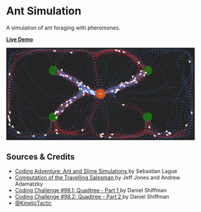 # Ant Simulation
A simulation of ant foraging with pheromones. 

[**Live Demo**](https://plebussupremus1234.github.io/Ant-Simulation)

![Demo Pic](assets/demopic.png)

## Sources & Credits
- [
Coding Adventure: Ant and Slime Simulations
](
https://www.youtube.com/watch?v=X-iSQQgOd1A
) by Sebastian Lague
- [
Computation of the Travelling Salesman
](https://arxiv.org/pdf/1303.4969.pdf) by Jeff Jones and Andrew Adamatzky
- [
Coding Challenge #98.1: Quadtree - Part 1
](https://www.youtube.com/watch?v=OJxEcs0w_kE) by Daniel Shiffman
- [
Coding Challenge #98.2: Quadtree - Part 2
](https://www.youtube.com/watch?v=QQx_NmCIuCY) by Daniel Shiffman
- [@KineticTactic](https://github.com/KineticTactic)